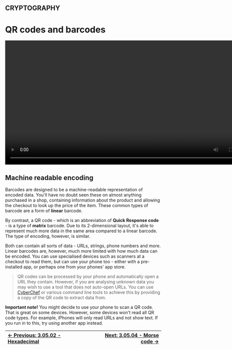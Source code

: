 ## CRYPTOGRAPHY

# QR codes and barcodes

<div align="center">
  <video src="https://github.com/alphyos/CyberStart-2023/assets/116646389/5564ae88-cdc3-4165-84be-a5095007f90b" width="800" />
</div>

## Machine readable encoding

Barcodes are designed to be a machine-readable representation of
encoded data. You'll have no doubt seen these on almost anything
purchased in a shop, containing information about the product and
allowing the checkout to look up the price of the item. These common
types of barcode are a form of **linear** barcode.

By contrast, a QR code - which is an abbreviation of **Quick Response code** - is a type of **matrix**
 barcode. Due to its 2-dimensional layout, it's able to represent much
more data in the same area compared to a linear barcode. The type of
encoding, however, is similar.

Both can contain all sorts of data - URLs, strings, phone numbers and
 more. Linear barcodes are, however, much more limited with how much
data can be encoded. You can use specialised devices such as scanners at
 a checkout to read them, but can use your phone too - either with a
pre-installed app, or perhaps one from your phones' app store.

> QR codes can be processed by your phone and automatically open a URL
> they contain. However, if you are analysing unknown data you may wish to
> use a tool that does not auto-open URLs. You can use [CyberChef](https://gchq.github.io/CyberChef/) or various command line tools to achieve this by providing a copy of the QR code to extract data from.

**Important note!** You might decide to use your phone
to scan a QR code. That is great on some devices. However, some devices
won't read all QR code types. For example, iPhones will only read URLs
and not show text. If you run in to this, try using another app instead.

<div align="center">

[← Previous: 3.05.02 - Hexadecimal](Hexadecimal3.5.2.md) | [Next: 3.05.04 - Morse code →](MorseCode3.5.4.md)
:-|-:
